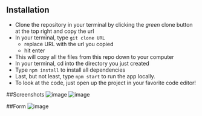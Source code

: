 ## Installation

- Clone the repository in your terminal by clicking the _green_ clone button at the top right and copy the url
- In your terminal, type `git clone URL`
  - replace URL with the url you copied
  - hit enter
- This will copy all the files from this repo down to your computer
- In your terminal, cd into the directory you just created
- Type `npm install` to install all dependencies
- Last, but not least, type `npm start` to run the app locally.
- To look at the code, just open up the project in your favorite code editor!

##Screenshots
![image](https://github.com/user-attachments/assets/5f971dcc-d2e0-443e-9b86-06fcfc1febb3)
![image](https://github.com/user-attachments/assets/1c779bb1-2f17-41e4-b691-7240b81ef36a)

##Form
![image](https://github.com/user-attachments/assets/0ef1df82-5f4c-4c1d-8463-9075fe5331e2)


